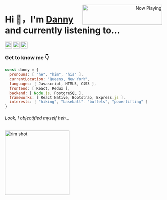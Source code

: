 <p align="right">
   <a href="https://natemoo-re-omega.vercel.app/now-playing?open" target="notarget">
    <img src="https://natemoo-re-omega.vercel.app/now-playing" width="256" height="64" alt="Now Playing" align="right"></img>
  </a>
</p>
<p align="center">
<h1>Hi 👋，I'm <a href="https://dannyboy.dev/">Danny</a> and currently listening to...</h1>
</p>

<a href="https://www.linkedin.com/in/d-li/">
  <img align="left" alt ="Danny's LinkedIn" width="22px" src="https://cdn.worldvectorlogo.com/logos/linkedin-icon-1.svg" />
</a>
<a href="https://github.com/dongledan">
  <img align="left" alt="Danny's Github" width="22px" src="https://cdn.worldvectorlogo.com/logos/github-icon.svg" />
</a>
<a href="https://www.strava.com/athletes/12361634">
  <img align="left" width="22px" alt="Danny's Strava" src="https://cdn4.iconfinder.com/data/icons/logos-brands-5/24/strava-512.png" />
</a>

<br />


### Get to know me 👇

```javascript
const danny = {
  pronouns: [ "he", "him", "his" ],
  currentLocation: "Queens, New York",
  languages: [ Javascript, HTML5, CSS3 ],
  frontend: [ React, Redux ],
  backend: [ Node.js, PostgreSQL ],
  frameworks: [ React Native, Bootstrap, Express.js ],
  interests: [ "hiking", "baseball", "buffets", "powerlifting" ]
}
```

###### Look, I objectified myself heh...

<img src="https://media.giphy.com/media/cD7PLGE1KWOhG/giphy.gif" alt="rim shot" width="206">
